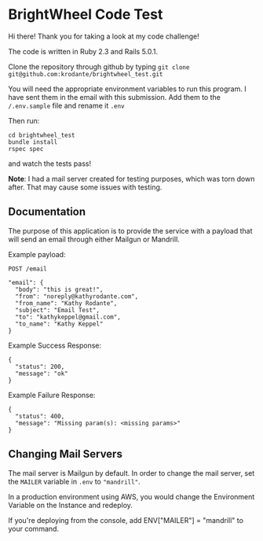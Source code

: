# BrightWheel Code Test

Hi there! Thank you for taking a look at my code challenge!

The code is written in Ruby 2.3 and Rails 5.0.1.

Clone the repository through github by typing `git clone git@github.com:krodante/brightwheel_test.git`

You will need the appropriate environment variables to run this program. I have sent them in the email with this submission. Add them to the `/.env.sample` file and rename it `.env`

Then run:

```
cd brightwheel_test
bundle install
rspec spec 
```
and watch the tests pass!

**Note**: I had a mail server created for testing purposes, which was torn down after. That may cause some issues with testing.

## Documentation

The purpose of this application is to provide the service with a payload that will send an email through either Mailgun or Mandrill.

Example payload:

```
POST /email

"email": {
  "body": "this is great!",
  "from": "noreply@kathyrodante.com",
  "from_name": "Kathy Rodante",
  "subject": "Email Test",
  "to": "kathykeppel@gmail.com",
  "to_name": "Kathy Keppel"
}

```

Example Success Response:

```
{ 
  "status": 200,
  "message": "ok"
}
```

Example Failure Response:

```
{ 
  "status": 400,
  "message": "Missing param(s): <missing params>"
}
```

## Changing Mail Servers
The mail server is Mailgun by default. In order to change the mail server, set the `MAILER` variable in `.env` to `"mandrill"`.

In a production environment using AWS, you would change the Environment Variable on the Instance and redeploy.

If you're deploying from the console, add ENV["MAILER"] = "mandrill" to your command.